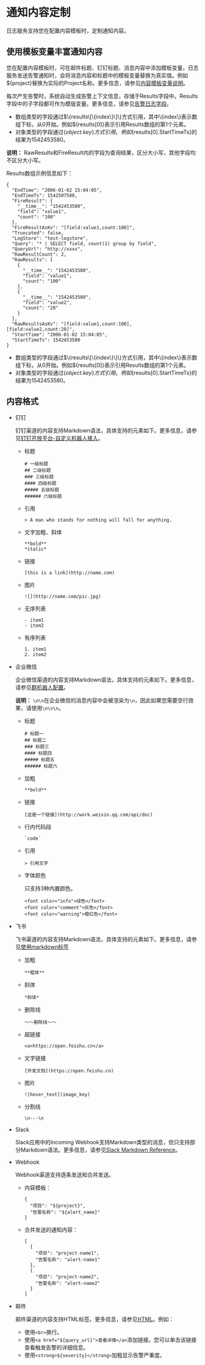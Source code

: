# 通知内容定制

日志服务支持您在配置内容模板时，定制通知内容。

## 使用模板变量丰富通知内容

您在配置内容模板时，可在邮件标题、钉钉标题、消息内容中添加模板变量。日志服务发送告警通知时，会将消息内容和标题中的模板变量替换为真实值。例如$\{project\}替换为实际的Project名称。更多信息，请参见[内容模板变量说明](/cn.zh-CN/告警/告警（新版）/通知管理/通知渠道/内容模板变量说明.md)。

每次产生告警时，系统自动生成告警上下文信息，存储于Results字段中。Results字段中的子字段都可作为模版变量。更多信息，请参见[告警日志字段](/cn.zh-CN/告警/告警（旧版）/参考信息/告警日志字段.md)。

-   数组类型的字段通过$\{results\[\{index\}\]\}方式引用，其中\{index\}表示数组下标，从0开始。例如$\{results\[0\]\}表示引用Results数组的第1个元素。
-   对象类型的字段通过$\{object.key\}方式引用。例如$\{results\[0\].StartTimeTs\}的结果为1542453580。

**说明：** RawResults和FireResult内的字段为查询结果，区分大小写，其他字段均不区分大小写。

Results数组示例信息如下：

```
{
  "EndTime": "2006-01-02 15:04:05",
  "EndTimeTs": 1542507580,
  "FireResult": {
    "__time__": "1542453580",
    "field": "value1",
    "count": "100"
  },
  "FireResultAsKv": "[field:value1,count:100]",
  "Truncated": false,
  "LogStore": "test-logstore",
  "Query": "* | SELECT field, count(1) group by field",
  "QueryUrl": "http://xxxx",
  "RawResultCount": 2,
  "RawResults": [
    {
      "__time__": "1542453580",
      "field": "value1",
      "count": "100"
    },
    {
      "__time__": "1542453580",
      "field": "value2",
      "count": "20"
    }
  ],
  "RawResultsAsKv": "[field:value1,count:100],[field:value2,count:20]",
  "StartTime": "2006-01-02 15:04:05",
  "StartTimeTs": 1542453580
}
```

-   数组类型的字段通过$\{results\[\{index\}\]\}方式引用，其中\{index\}表示数组下标，从0开始。例如$\{results\[0\]\}表示引用Results数组的第1个元素。
-   对象类型的字段通过$\{object.key\}方式引用。例如$\{results\[0\].StartTimeTs\}的结果为1542453580。

## 内容格式

-   钉钉

    钉钉渠道的内容支持Markdown语法，具体支持的元素如下。更多信息，请参见[钉钉开放平台-自定义机器人接入](https://developers.dingtalk.com/document/app/custom-robot-access/title-72m-8ag-pqw)。

    -   标题

        ```
        # 一级标题
        ## 二级标题
        ### 三级标题
        #### 四级标题
        ##### 五级标题
        ###### 六级标题
        ```

    -   引用

        ```
        > A man who stands for nothing will fall for anything.
        ```

    -   文字加粗、斜体

        ```
        **bold**
        *italic*
        ```

    -   链接

        ```
        [this is a link](http://name.com)
        ```

    -   图片

        ```
        ![](http://name.com/pic.jpg)
        ```

    -   无序列表

        ```
        - item1
        - item2
        ```

    -   有序列表

        ```
        1. item1
        2. item2
        ```

-   企业微信

    企业微信渠道的内容支持Markdown语法，具体支持的元素如下。更多信息，请参见[群机器人配置](https://work.weixin.qq.com/api/doc/90000/90136/91770#markdown%E7%B1%BB%E5%9E%8B)。

    **说明：** `\n\n`在企业微信的消息内容中会被渲染为`\n`，因此如果您需要空行效果，请使用`\n\n\n`。

    -   标题

        ```
        # 标题一
        ## 标题二
        ### 标题三
        #### 标题四
        ##### 标题五
        ###### 标题六
        ```

    -   加粗

        ```
        **bold**
        ```

    -   链接

        ```
        [这是一个链接](http://work.weixin.qq.com/api/doc)
        ```

    -   行内代码段

        ```
        `code`
        ```

    -   引用

        ```
        > 引用文字
        ```

    -   字体颜色

        只支持3种内置颜色。

        ```
        <font color="info">绿色</font>
        <font color="comment">灰色</font>
        <font color="warning">橙红色</font>
        ```

-   飞书

    飞书渠道的内容支持Markdown语法，具体支持的元素如下。更多信息，请参见[使用markdown标签](https://open.feishu.cn/document/ukTMukTMukTM/uADOwUjLwgDM14CM4ATN)

    -   加粗

        ```
        **粗体**
        ```

    -   斜体

        ```
        *斜体*
        ```

    -   删除线

        ```
        ～～删除线～～
        ```

    -   超链接

        ```
        <a>https://open.feishu.cn</a>
        ```

    -   文字链接

        ```
        [开发文档](https://open.feishu.cn)
        ```

    -   图片

        ```
        ![hover_text](image_key)
        ```

    -   分割线

        ```
        \n---\n
        ```

-   Slack

    Slack应用中的Incoming Webhook支持Markdown类型的消息，但只支持部分Markdown语法。更多信息，请参见[Slack Markdown Reference](https://www.markdownguide.org/tools/slack/#messages)。

-   Webhook

    Webhook渠道支持逐条发送和合并发送。

    -   内容模板：

        ```
        {
          "项目": "${project}",
          "告警名称": "${alert_name}"
        }
        ```

    -   合并发送的通知内容：

        ```
        [
          {
            "项目": "project-name1",
            "告警名称": "alert-name1"
          },
          {
            "项目": "project-name2",
            "告警名称": "alert-name2"
          }
        ]
        ```

-   邮件

    邮件渠道的内容支持HTML标签。更多信息，请参见[HTML](https://developer.mozilla.org/en-US/docs/Web/HTML/Element)。例如：

    -   使用`<br>`换行。
    -   使用`<a href="${query_url}">查看详情</a>`添加链接。您可以单击该链接查看触发告警的详细信息。
    -   使用`<strong>${severity}</strong>`加粗显示告警严重度。

